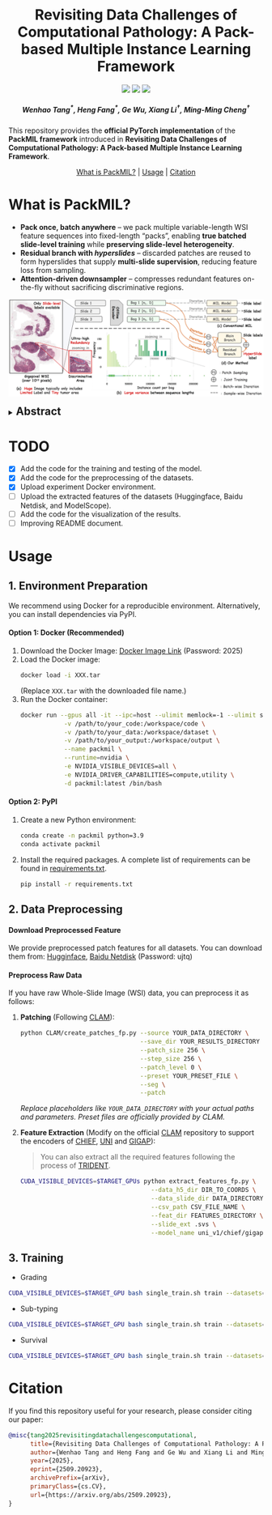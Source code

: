 <h1 align="center"> Revisiting Data Challenges of Computational Pathology: A Pack-based Multiple Instance Learning Framework </h1>

<p align="center">
<a href="https://arxiv.org/pdf/2509.20923"><img src="https://img.shields.io/badge/arXiv-Paper-b31b1b?logo=Arxiv"></a>
<a href=""><img src="https://img.shields.io/badge/HuggingFace-Data-ffd21e?logo=huggingface"></a>
<a href="https://pan.baidu.com/s/1OuiIP3sB68IGZeId4s4K7Q?pwd=ujtq"><img src="https://img.shields.io/badge/百度网盘-数据-06a7ff?logo=baidu"></a>
<!-- <a href=""><img src="https://img.shields.io/badge/知乎-中文讲解-1772f6?logo=zhihu"></a> -->
</p>

<h5 align="center"><em>Wenhao Tang<sup>*</sup>, Heng Fang<sup>*</sup>, Ge Wu, Xiang Li<sup>†</sup>, Ming-Ming Cheng<sup>†</sup> </em></h5>

This repository provides the **official PyTorch implementation** of the **PackMIL framework** introduced in **Revisiting Data Challenges of Computational Pathology: A Pack-based Multiple Instance Learning Framework**.

<p align="center">
  <a href="#what-is-packmil">What is PackMIL?</a> |
  <!-- <a href="#abstract">Abstract</a> | -->
  <a href="#usage">Usage</a> |
  <a href="#citation">Citation</a> 
</p >


# What is PackMIL?
- **Pack once, batch anywhere** – we pack multiple variable-length WSI feature sequences into fixed-length “packs”, enabling **true batched slide-level training** while **preserving slide-level heterogeneity**.
- **Residual branch with _hyperslides_** – discarded patches are reused to form hyperslides that supply **multi-slide supervision**, reducing feature loss from sampling.
- **Attention-driven downsampler** – compresses redundant features on-the-fly without sacrificing discriminative regions.

![](static/intro.png)

<details>
  <summary>
    <b style="font-size: 1.5em;">Abstract</b>
  </summary>

Computational pathology (CPath) digitizes pathology slides into whole slide images (WSIs), enabling analysis for critical healthcare tasks such as cancer diagnosis and prognosis. However, WSIs possess **extremely long sequence lengths** (up to 200K), **significant length variations** (from 200 to 200K), and **limited supervision**. These extreme variations in sequence length lead to high data heterogeneity and redundancy. Conventional methods often compromise on training efficiency and optimization to preserve such heterogeneity under limited supervision. To comprehensively address these challenges, we propose a pack-based MIL framework. It packs multiple sampled, variable-length feature sequences into fixed-length ones, enabling batched training while preserving data heterogeneity. Moreover, we introduce a residual branch that composes discarded features from multiple slides into a *hyperslide* which is trained with tailored labels. It offers multi-slide supervision while mitigating feature loss from sampling. Meanwhile, an attention-driven downsampler is introduced to compress features in both branches to reduce redundancy. By alleviating these challenges, our approach achieves an accuracy improvement of up to 8\% while using only 12\% of the training time in the PANDA(UNI). Extensive experiments demonstrate that focusing data challenges in CPath holds significant potential in the era of foundation models. 
</details>

<!-- # Abstract
Computational pathology (CPath) digitizes pathology slides into whole slide images (WSIs), enabling analysis for critical healthcare tasks such as cancer diagnosis and prognosis. However, WSIs possess **extremely long sequence lengths** (up to 200K), **significant length variations** (from 200 to 200K), and **limited supervision**. These extreme variations in sequence length lead to high data heterogeneity and redundancy. Conventional methods often compromise on training efficiency and optimization to preserve such heterogeneity under limited supervision. To comprehensively address these challenges, we propose a pack-based MIL framework. It packs multiple sampled, variable-length feature sequences into fixed-length ones, enabling batched training while preserving data heterogeneity. Moreover, we introduce a residual branch that composes discarded features from multiple slides into a *hyperslide* which is trained with tailored labels. It offers multi-slide supervision while mitigating feature loss from sampling. Meanwhile, an attention-driven downsampler is introduced to compress features in both branches to reduce redundancy. By alleviating these challenges, our approach achieves an accuracy improvement of up to 8\% while using only 12\% of the training time in the PANDA(UNI). Extensive experiments demonstrate that focusing data challenges in CPath holds significant potential in the era of foundation models.  -->


# TODO

- [x] Add the code for the training and testing of the model.
- [x] Add the code for the preprocessing of the datasets.
- [x] Upload experiment Docker environment.
- [ ] Upload the extracted features of the datasets (Huggingface, Baidu Netdisk, and ModelScope).
- [ ] Add the code for the visualization of the results.
- [ ] Improving README document.
<!-- - [ ] Improving the code structure. -->



# Usage
## 1. Environment Preparation

We recommend using Docker for a reproducible environment. Alternatively, you can install dependencies via PyPI.

#### Option 1: Docker (Recommended)

1. Download the Docker Image: [Docker Image Link](https://pan.baidu.com/s/1crrTL-9NWp3otkiYw6z8dw?pwd=2025) (Password: 2025)
2. Load the Docker image:
    ```bash
    docker load -i XXX.tar
    ```
    (Replace `XXX.tar` with the downloaded file name.)
3. Run the Docker container:
    ```bash
    docker run --gpus all -it --ipc=host --ulimit memlock=-1 --ulimit stack=67108864\
                -v /path/to/your_code:/workspace/code \
                -v /path/to/your_data:/workspace/dataset \
                -v /path/to/your_output:/workspace/output \
                --name packmil \
                --runtime=nvidia \
                -e NVIDIA_VISIBLE_DEVICES=all \
                -e NVIDIA_DRIVER_CAPABILITIES=compute,utility \
                -d packmil:latest /bin/bash
    ```

#### Option 2: PyPI

1.  Create a new Python environment:
    ```bash
    conda create -n packmil python=3.9
    conda activate packmil
    ```
2.  Install the required packages. 
    A complete list of requirements can be found in [requirements.txt](./requirements.txt).
    ```bash
    pip install -r requirements.txt
    ```

## 2. Data Preprocessing

#### Download Preprocessed Feature

We provide preprocessed patch features for all datasets. You can download them from:
[Hugginface](), [Baidu Netdisk](https://pan.baidu.com/s/1OuiIP3sB68IGZeId4s4K7Q?pwd=ujtq) (Password: ujtq)

#### Preprocess Raw Data

If you have raw Whole-Slide Image (WSI) data, you can preprocess it as follows:

1. **Patching** (Following [CLAM](https://github.com/mahmoodlab/CLAM/)):

    ```bash
    python CLAM/create_patches_fp.py --source YOUR_DATA_DIRECTORY \
                                     --save_dir YOUR_RESULTS_DIRECTORY \
                                     --patch_size 256 \
                                     --step_size 256 \
                                     --patch_level 0 \
                                     --preset YOUR_PRESET_FILE \
                                     --seg \
                                     --patch
    ```
    *Replace placeholders like `YOUR_DATA_DIRECTORY` with your actual paths and parameters. Preset files are officially provided by CLAM.*

2. **Feature Extraction** (Modify on the official [CLAM](https://github.com/mahmoodlab/CLAM/) repository to support the encoders of [CHIEF](https://github.com/hms-dbmi/CHIEF), [UNI](https://github.com/mahmoodlab/UNI) and [GIGAP](https://github.com/prov-gigapath/prov-gigapath)):
   
    > You can also extract all the required features following the process of [TRIDENT](https://github.com/mahmoodlab/TRIDENT).

    ```bash
    CUDA_VISIBLE_DEVICES=$TARGET_GPUs python extract_features_fp.py \
                                        --data_h5_dir DIR_TO_COORDS \
                                        --data_slide_dir DATA_DIRECTORY \
                                        --csv_path CSV_FILE_NAME \
                                        --feat_dir FEATURES_DIRECTORY \
                                        --slide_ext .svs \
                                        --model_name uni_v1/chief/gigap
    ```

<!-- ## 3. Using the Model Independently
``` python
from modules.packmil import DAttentionX 

# Example instantiation
abmilx_model = DAttentionX(
    input_dim=1024,       # Dimension of input features (e.g., from ResNet)
    n_classes=2,          # Number of output classes
    mil_bias=True,
    attn_bias=True,
    n_heads=8             # Number of attention heads; sweep {2, 4, 8, 16} for best performance
)

# For a single bag, shape would be (1, N, D)
# example_features = torch.randn(1, 1000, 1024) # 1 bag, 1000 instances, 1024 feature dimension
# bag_prediction = abmilx_model(example_features) # Output shape: (1, n_classes)
``` -->

## 3. Training

- Grading

```bash
CUDA_VISIBLE_DEVICES=$TARGET_GPU bash single_train.sh train --datasets=panda --project=your_project --dataset_root=/path/to/your/dataset -c=../config/feat_pack_panda.yaml --title={fm}_panda_abmil_bs128_packdual40_lr10 --csv_path=/path/to/your/label --model=abmil --log_iter=100 --output_path=/path/to/your/output/ --batch_size=128 --token_dropout=0.4 --input_dim=feat_dim --wandb
```

- Sub-typing

```bash
CUDA_VISIBLE_DEVICES=$TARGET_GPU bash single_train.sh train --datasets=brca --project=your_project --dataset_root=/path/to/your/dataset -c=../config/feat_pack_brca.yaml --title={fm}_brca_abmil_bs32_packdual60_dsr4_lr05 --csv_path=/path/to/your/label --model=abmil --log_iter=10 --output_path=/path/to/your/output/ --batch_size=32 --token_dropout=0.5 --input_dim=feat_dim --wandb
```

- Survival

```bash
CUDA_VISIBLE_DEVICES=$TARGET_GPU bash single_train.sh train --datasets=surv_{dataset} --project=your_project --dataset_root=/path/to/your/dataset -c=../config/feat_surv.yaml --title=surv_{fm}_brca_abmil_bs32_packdual50_dsr4_lr05 --csv_path=/path/to/your/survival_label --model=abmil --log_iter=10 --output_path=/path/to/your/output/ --batch_size=32 --token_dropout=0.5 --input_dim=feat_dim --wandb
```

<!-- ## Packed You Model -->


# Citation
If you find this repository useful for your research, please consider citing our paper:

```bibtex
@misc{tang2025revisitingdatachallengescomputational,
      title={Revisiting Data Challenges of Computational Pathology: A Pack-based Multiple Instance Learning Framework}, 
      author={Wenhao Tang and Heng Fang and Ge Wu and Xiang Li and Ming-Ming Cheng},
      year={2025},
      eprint={2509.20923},
      archivePrefix={arXiv},
      primaryClass={cs.CV},
      url={https://arxiv.org/abs/2509.20923}, 
}
```